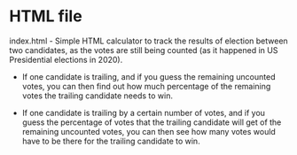 # HTML file

index.html - Simple HTML calculator to track the results of election between two candidates, 
as the votes are still being counted (as it happened in US Presidential elections in 2020).

- If one candidate is trailing, and if you guess the remaining uncounted votes, you can then find out
how much percentage of the remaining votes the trailing candidate needs to win.

- If one candidate is trailing by a certain number of votes, and if you guess the percentage of votes that the trailing candidate will get of the remaining uncounted votes, you can then see how many votes would have to be there for the trailing candidate to win.

